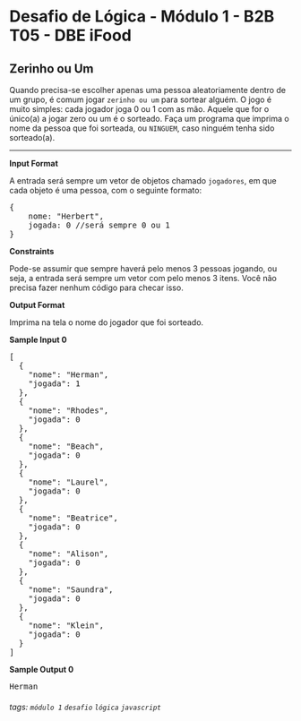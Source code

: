 # Desafio de Lógica - Módulo 1 - B2B T05 - DBE iFood

## Zerinho ou Um

Quando precisa-se escolher apenas uma pessoa aleatoriamente dentro de um grupo, é comum jogar `zerinho ou um` para sortear alguém. O jogo é muito simples: cada jogador joga 0 ou 1 com as mão. Aquele que for o único(a) a jogar zero ou um é o sorteado. Faça um programa que imprima o nome da pessoa que foi sorteada, ou `NINGUEM`, caso ninguém tenha sido sorteado(a).

---

**Input Format**

A entrada será sempre um vetor de objetos chamado `jogadores`, em que cada objeto é uma pessoa, com o seguinte formato:

<pre>
{
    nome: "Herbert",
    jogada: 0 //será sempre 0 ou 1
}
</pre>

**Constraints**

Pode-se assumir que sempre haverá pelo menos 3 pessoas jogando, ou seja, a entrada será sempre um vetor com pelo menos 3 itens. Você não precisa fazer nenhum código para checar isso.

**Output Format**

Imprima na tela o nome do jogador que foi sorteado.

**Sample Input 0**

<pre>
[
  {
    "nome": "Herman",
    "jogada": 1
  },
  {
    "nome": "Rhodes",
    "jogada": 0
  },
  {
    "nome": "Beach",
    "jogada": 0
  },
  {
    "nome": "Laurel",
    "jogada": 0
  },
  {
    "nome": "Beatrice",
    "jogada": 0
  },
  {
    "nome": "Alison",
    "jogada": 0
  },
  {
    "nome": "Saundra",
    "jogada": 0
  },
  {
    "nome": "Klein",
    "jogada": 0
  }
]
</pre>

**Sample Output 0**

<pre>
Herman
</pre>


###### tags: `módulo 1` `desafio` `lógica` `javascript`
